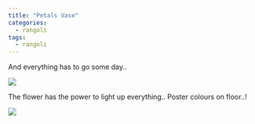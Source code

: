 ```yaml
---
title: "Petals Vase"
categories:
  - rangoli
tags:
  - rangoli
---
```




And everything has to go some day..

<img src="{{site.baseurl}}/assets/art/rangoli/everything-has-to-go.png">


The flower has the power to light up everything..
Poster colours on floor..!

<img src="{{site.baseurl}}/assets/art/rangoli/petals-vase.png">
